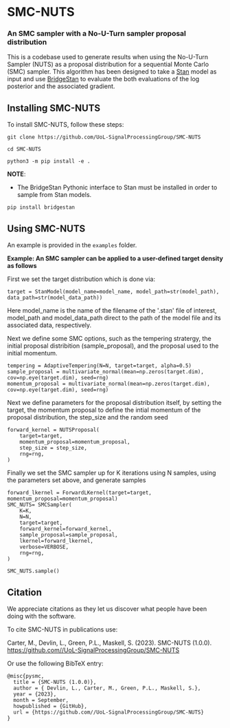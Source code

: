 # SMC-NUTS
### An SMC sampler with a No-U-Turn sampler proposal distribution 

This is a codebase used to generate results when using the No-U-Turn Sampler (NUTS) as a proposal distribution for a sequential Monte Carlo (SMC) sampler. This algorithm has been designed to take a [Stan](https://mc-stan.org/) model as input and use [BridgeStan](https://github.com/roualdes/bridgestan) to evaluate the both evaluations of the log posterior and the associated gradient. 


## Installing SMC-NUTS

To install SMC-NUTS, follow these steps:

```
git clone https://github.com/UoL-SignalProcessingGroup/SMC-NUTS

cd SMC-NUTS

python3 -m pip install -e .
```

**NOTE**:
- The BridgeStan Pythonic interface to Stan must be installed in order to sample from Stan models.
```
pip install bridgestan
```

## Using SMC-NUTS

An example is provided in the `examples` folder.

**Example: An SMC sampler can be applied to a user-defined target density as follows**

First we set the target distribution which is done via:
```
target = StanModel(model_name=model_name, model_path=str(model_path), data_path=str(model_data_path))
```
Here model_name is the name of the filename of the '.stan' file of interest, model_path and model_data_path direct to the path of the model file and its associated data, respectively. 

Next we define some SMC options, such as the tempering stratergy, the initial proposal distribition (sample_proposal),  and the proposal used to the initial momentum.
```
tempering = AdaptiveTempering(N=N, target=target, alpha=0.5)
sample_proposal = multivariate_normal(mean=np.zeros(target.dim), cov=np.eye(target.dim), seed=rng)
momentum_proposal = multivariate_normal(mean=np.zeros(target.dim), cov=np.eye(target.dim), seed=rng)
```

Next we define parameters for the proposal distribution itself, by setting the target, the momentum proposal to define the intial momentum of the proposal distribution, the step_size and the random seed
```
forward_kernel = NUTSProposal(
    target=target,
    momentum_proposal=momentum_proposal,
    step_size = step_size,
    rng=rng,
)
```
Finally we set the SMC sampler up for K iterations using N samples, using the parameters set above, and generate samples 
```
forward_lkernel = ForwardLKernel(target=target, momentum_proposal=momentum_proposal)
SMC_NUTS= SMCSampler(
    K=K,
    N=N,
    target=target,
    forward_kernel=forward_kernel,
    sample_proposal=sample_proposal,
    lkernel=forward_lkernel,
    verbose=VERBOSE,
    rng=rng,
)

SMC_NUTS.sample()
```


## Citation

We appreciate citations as they let us discover what people have been doing with the software. 

To cite SMC-NUTS in publications use:

Carter, M., Devlin, L., Green, P.L., Maskell, S. (2023). SMC-NUTS (1.0.0). https://github.com//UoL-SignalProcessingGroup/SMC-NUTS

Or use the following BibTeX entry:

```
@misc{pysmc,
  title = {SMC-NUTS (1.0.0)},
  author = { Devlin, L., Carter, M., Green, P.L., Maskell, S.},
  year = {2023},
  month = September,
  howpublished = {GitHub},
  url = {https://github.com//UoL-SignalProcessingGroup/SMC-NUTS}
}
```
